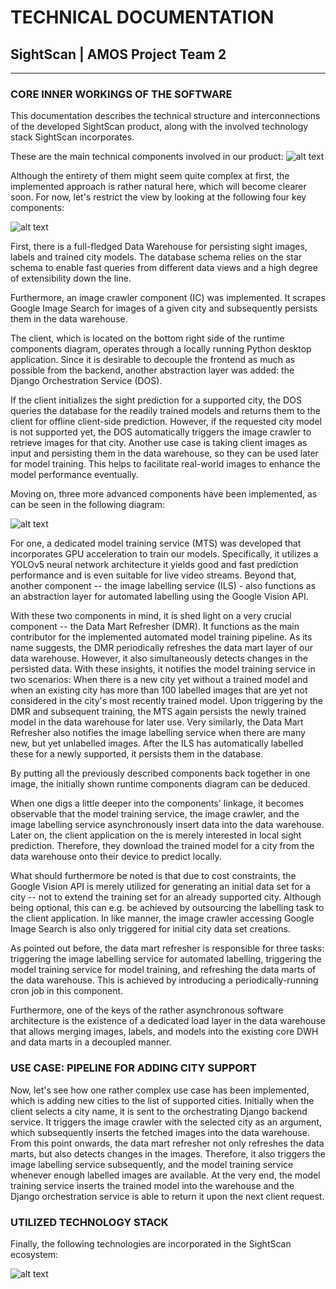 # TECHNICAL DOCUMENTATION               
                                        
## SightScan | AMOS Project Team 2      

___________________________

### CORE INNER WORKINGS OF THE SOFTWARE

This documentation describes the technical structure and interconnections of the developed SightScan product, along with the involved technology stack SightScan incorporates.

These are the main technical components involved in our product:
![alt text](https://i.ibb.co/VQsmFbB/Screenshot-2020-12-10-at-19-30-24.png)

Although the entirety of them might seem quite complex at first, the
implemented approach is rather natural here, which will become clearer
soon. For now, let's restrict the view by looking at the following four
key components:

![alt text](https://i.ibb.co/vX47JbR/Screenshot-2020-12-10-at-19-30-37.png)

First, there is a full-fledged Data Warehouse for persisting sight
images, labels and trained city models. The database schema relies on
the star schema to enable fast queries from different data views and a
high degree of extensibility down the line.

Furthermore, an image crawler component (IC) was implemented. It scrapes
Google Image Search for images of a given city and subsequently persists
them in the data warehouse.

The client, which is located on the bottom right side of the runtime
components diagram, operates through a locally running Python desktop
application. Since it is desirable to decouple the frontend as much as
possible from the backend, another abstraction layer was added: the
Django Orchestration Service (DOS).

If the client initializes the sight prediction for a supported city, the
DOS queries the database for the readily trained models and returns them
to the client for offline client-side prediction. However, if the
requested city model is not supported yet, the DOS automatically
triggers the image crawler to retrieve images for that city. Another use
case is taking client images as input and persisting them in the data
warehouse, so they can be used later for model training. This helps to
facilitate real-world images to enhance the model performance
eventually.

Moving on, three more advanced components have been implemented, as can
be seen in the following diagram:

![alt text](https://i.ibb.co/FJ89mf6/Screenshot-2020-12-10-at-19-30-55.png)

For one, a dedicated model training service (MTS) was developed that
incorporates GPU acceleration to train our models. Specifically, it
utilizes a YOLOv5 neural network architecture it yields good and fast
prediction performance and is even suitable for live video streams.
Beyond that, another component -- the image labelling service (ILS) -
also functions as an abstraction layer for automated labelling using the
Google Vision API.

With these two components in mind, it is shed light on a very crucial
component -- the Data Mart Refresher (DMR). It functions as the main
contributor for the implemented automated model training pipeline. As
its name suggests, the DMR periodically refreshes the data mart layer of
our data warehouse. However, it also simultaneously detects changes in
the persisted data. With these insights, it notifies the model training
service in two scenarios: When there is a new city yet without a trained
model and when an existing city has more than 100 labelled images that
are yet not considered in the city's most recently trained model. Upon
triggering by the DMR and subsequent training, the MTS again persists
the newly trained model in the data warehouse for later use. Very
similarly, the Data Mart Refresher also notifies the image labelling
service when there are many new, but yet unlabelled images. After the
ILS has automatically labelled these for a newly supported, it persists
them in the database.

By putting all the previously described components back together in one
image, the initially shown runtime components diagram can be deduced.

When one digs a little deeper into the components' linkage, it becomes
observable that the model training service, the image crawler, and the
image labelling service asynchronously insert data into the data
warehouse. Later on, the client application on the is merely interested
in local sight prediction. Therefore, they download the trained model
for a city from the data warehouse onto their device to predict locally.

What should furthermore be noted is that due to cost constraints, the
Google Vision API is merely utilized for generating an initial data set
for a city -- not to extend the training set for an already supported
city. Although being optional, this can e.g. be achieved by outsourcing
the labelling task to the client application. In like manner, the image
crawler accessing Google Image Search is also only triggered for initial
city data set creations.

As pointed out before, the data mart refresher is responsible for three
tasks: triggering the image labelling service for automated labelling,
triggering the model training service for model training, and refreshing
the data marts of the data warehouse. This is achieved by introducing a
periodically-running cron job in this component.

Furthermore, one of the keys of the rather asynchronous software
architecture is the existence of a dedicated load layer in the data
warehouse that allows merging images, labels, and models into the
existing core DWH and data marts in a decoupled manner.

### USE CASE: PIPELINE FOR ADDING CITY SUPPORT

Now, let's see how one rather complex use case has been implemented,
which is adding new cities to the list of supported cities. Initially
when the client selects a city name, it is sent to the orchestrating
Django backend service. It triggers the image crawler with the selected
city as an argument, which subsequently inserts the fetched images into
the data warehouse. From this point onwards, the data mart refresher not
only refreshes the data marts, but also detects changes in the images.
Therefore, it also triggers the image labelling service subsequently,
and the model training service whenever enough labelled images are
available. At the very end, the model training service inserts the
trained model into the warehouse and the Django orchestration service is
able to return it upon the next client request.

### UTILIZED TECHNOLOGY STACK

Finally, the following technologies are incorporated in the SightScan
ecosystem:

![alt text](https://i.ibb.co/3BXqyHX/Screenshot-2020-12-10-at-19-31-10.png)
